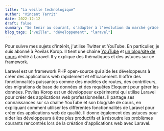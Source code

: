 ```yaml
---
title: "La veille technologique"
author: "Vincent Tarrit"
date: 2022-12-12
draft: false
summary: "Se tenir au courant, s'adapter à l'évolution du marché grâce à la veille technologique."
blog_tags: ["veille", "développement", "laravel"]
---
```


Pour suivre mes sujets d'intérêt, j'utilise Twitter et YouTube. En particulier, je suis abonné à Povilas Korop. Il tient une chaîne [YouTube](https://www.youtube.com/c/laraveldaily) et [un blog/site de cours](https://laraveldaily.com/) dédié à Laravel. Il y explique des thématiques et des astuces sur ce framework.

Laravel est un framework PHP open-source qui aide les développeurs à créer des applications web rapidement et efficacement. Il offre des fonctionnalités puissantes comme des modèles de routes, des contrôleurs, des migrations de base de données et des requêtes Eloquent pour gérer les données. Povilas Korop est un développeur expérimenté qui utilise Laravel pour créer des applications web professionnelles. Il partage ses connaissances sur sa chaîne YouTube et son blog/site de cours, en expliquant comment utiliser les différentes fonctionnalités de Laravel pour créer des applications web de qualité. Il donne également des astuces pour aider les développeurs à être plus productifs et à résoudre les problèmes courants rencontrés lors de la création d'applications web avec Laravel.
